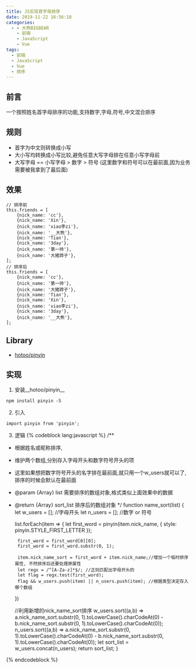 ```yaml
---
title: JS实现首字母排序
date: 2019-11-22 16:56:10
categories:
  - - 大熊BIGBEAR
    - 前端
    - JavaScript
    - Vue
tags:
  - 前端
  - JavaScript
  - Vue
  - 排序
---
```


<!-- <meta name="referrer" content="no-referrer" /> -->

## 前言

一个按照姓名首字母排序的功能,支持数字,字母,符号,中文混合排序

## 规则
* 首字为中文则转换成小写
* 大小写均转换成小写比较,避免任意大写字母排在任意小写字母前
* 大写字母 == 小写字母 > 数字 > 符号 (这里数字和符号可以在最前面,因为业务需要被我拿到了最后面)

## 效果


```
// 排序前
this.friends = [
    {nick_name: 'cc'},
    {nick_name: 'Xin'},
    {nick_name: 'xiao李zi'},
    {nick_name: '__大熊'},
    {nick_name: 'Tian'},
    {nick_name: '3day'},
    {nick_name: '第一帅'},
    {nick_name: '大猪蹄子'},
];
// 排序后
this.friends = [
    {nick_name: 'cc'},
    {nick_name: '第一帅'},
    {nick_name: '大猪蹄子'},
    {nick_name: 'Tian'},
    {nick_name: 'Xin'},
    {nick_name: 'xiao李zi'},
    {nick_name: '3day'},
    {nick_name: '__大熊'},
];
```


## Library
* [hotoo/pinyin](https://hotoo.github.io/pinyin/)

## 实现
1. 安装__hotoo/pinyin__
```
npm install pinyin -S
```

2. 引入
```
import pinyin from 'pinyin';
```

3. 逻辑
{% codeblock lang:javascript %}
/**
 * 根据姓名或昵称排序,
 * 维护两个数组,分别存入字母开头和数字符号开头的项
 * 这里如果想把数字符号开头的名字排在最前面,就只用一个w_users就可以了,排序的时候会默认在最前面
 * @param  {Array} list 需要排序的数组对象,格式类似上面效果中的数据
 * @return {Array} sort_list 排序后的数组对象
 */
function name_sort(list) {
    let w_users = []; //字母开头
    let n_users = []; //数字 or 符号

    list.forEach(item => {
        let first_word = pinyin(item.nick_name, {
            style: pinyin.STYLE_FIRST_LETTER
        });
        
        first_word = first_word[0][0];
        first_word = first_word.substr(0, 1);
        
        item.nick_name_sort = first_word + item.nick_name;//增加一个临时排序属性, 不然排序后还要处理原属性
        let regx = /^[A-Za-z]*$/; //正则匹配出字母开头的
        let flag = regx.test(first_word);
        flag && w_users.push(item) || n_users.push(item); //根据类型决定存入哪个数组
    })

    //利用新增的nick_name_sort排序
    w_users.sort((a,b) => a.nick_name_sort.substr(0, 1).toLowerCase().charCodeAt(0) - b.nick_name_sort.substr(0, 1).toLowerCase().charCodeAt(0));
    n_users.sort((a,b) => a.nick_name_sort.substr(0, 1).toLowerCase().charCodeAt(0) - b.nick_name_sort.substr(0, 1).toLowerCase().charCodeAt(0));
    let sort_list = w_users.concat(n_users);
    return sort_list;
}

{% endcodeblock %}